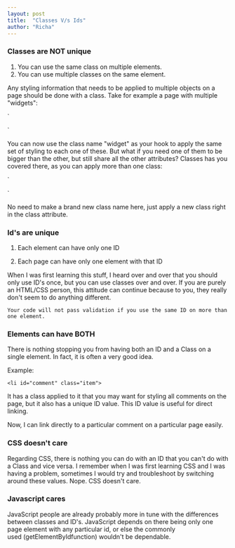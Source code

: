 ```yaml
---
layout: post
title:  "Classes V/s Ids"
author: "Richa"
---
```


### Classes are NOT unique

  1. You can use the same class on multiple elements.
  2. You can use multiple classes on the same element.
    
 Any styling information that needs to be applied to multiple objects on a page should be done with a class. Take for example a page with multiple "widgets":

`<div class="widget"></div>
<div class="widget"></div>
<div class="widget"></div>`

You can now use the class name "widget" as your hook to apply the same set of styling to each one of these. But what if you need one of them to be bigger than the other, but still share all the other attributes? Classes has you covered there, as you can apply more than one class:

`<div class="widget"></div>
<div class="widget big"></div>
<div class="widget"></div>`

No need to make a brand new class name here, just apply a new class right in the class attribute.


### Id's are unique

 1. Each element can have only one ID

 2. Each page can have only one element with that ID

  When I was first learning this stuff, I heard over and over that you should only use ID's once, but you can use classes over and over.  If you are purely an HTML/CSS person, this attitude can continue because to you, they really don't seem to do anything different.

 `Your code will not pass validation if you use the same ID on more than one element.`



### Elements can have BOTH


There is nothing stopping you from having both an ID and a Class on a single element. In fact, it is often a very good idea. 

 Example:

`<li id="comment" class="item">`

It has a class applied to it that you may want for styling all comments on the page, but it also has a unique ID value. This ID value is useful for direct linking. 

Now, I can link directly to a particular comment on a particular page easily.


### CSS doesn't care

Regarding CSS, there is nothing you can do with an ID that you can't do with a Class and vice versa. I remember when I was first learning CSS and I was having a problem, sometimes I would try and troubleshoot by switching around these values. Nope. CSS doesn't care.

### Javascript cares

JavaScript people are already probably more in tune with the differences between classes and ID's. JavaScript depends on there being only one page element with any particular id, or else the commonly used (getElementByIdfunction) wouldn't be dependable. 
